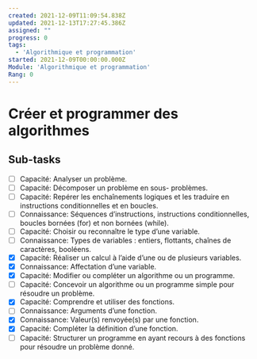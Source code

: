 ```yaml
---
created: 2021-12-09T11:09:54.838Z
updated: 2021-12-13T17:27:45.386Z
assigned: ""
progress: 0
tags:
  - 'Algorithmique et programmation'
started: 2021-12-09T00:00:00.000Z
Module: 'Algorithmique et programmation'
Rang: 0
---
```


# Créer et programmer des algorithmes

## Sub-tasks

- [ ] Capacité: Analyser un problème.
- [ ] Capacité: Décomposer un problème en sous- problèmes.
- [ ] Capacité: Repérer les enchaînements logiques et les traduire en instructions conditionnelles et en boucles.
- [ ] Connaissance: Séquences d’instructions, instructions conditionnelles, boucles bornées (for) et non bornées (while).
- [ ] Capacité: Choisir ou reconnaître le type d’une variable.
- [ ] Connaissance: Types de variables : entiers, flottants, chaînes de caractères, booléens.
- [x] Capacité: Réaliser un calcul à l’aide d’une ou de plusieurs variables.
- [x] Connaissance: Affectation d’une variable.
- [x] Capacité: Modifier ou compléter un algorithme ou un programme.
- [ ] Capacité: Concevoir un algorithme ou un programme simple pour résoudre un problème.
- [x] Capacité: Comprendre et utiliser des fonctions.
- [ ] Connaissance: Arguments d’une fonction.
- [x] Connaissance: Valeur(s) renvoyée(s) par une fonction.
- [x] Capacité: Compléter la définition d’une fonction.
- [ ] Capacité: Structurer un programme en ayant recours à des fonctions pour résoudre un problème donné.
